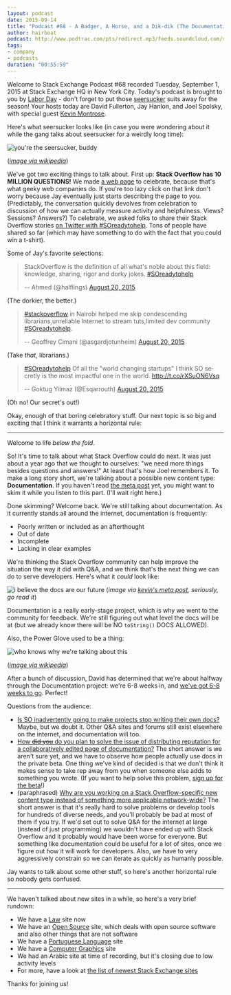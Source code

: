```yaml
---
layout: podcast
date: 2015-09-14
title: "Podcast #68 - A Badger, A Horse, and a Dik-dik (The Documentation Episode)"
author: hairboat
podcast: http://www.podtrac.com/pts/redirect.mp3/feeds.soundcloud.com/stream/223184390-stack-exchange-stack-exchange-podcast-episode-68-a-badger-a-horse-and-a-dik-dik-the-documentation-episode.mp3
tags:
- company
- podcasts
duration: "00:55:59"
---
```


Welcome to Stack Exchange Podcast #68 recorded Tuesday, September 1, 2015 at Stack Exchange HQ in New York City. Today's podcast is brought to you by [Labor Day](https://en.wikipedia.org/wiki/Labor_Day) - don't forget to put those [seersucker](https://en.wikipedia.org/wiki/Seersucker) suits away for the season! Your hosts today are David Fullerton, Jay Hanlon, and Joel Spolsky, with special guest [Kevin Montrose](http://stackoverflow.com/users/80572/kevin-montrose).

Here's what seersucker looks like (in case you were wondering about it while the gang talks about seersucker for a weirdly long time):

![you're the seersucker, buddy](https://i.stack.imgur.com/JOKhP.jpg)

(*[image via wikipedia](https://en.wikipedia.org/wiki/Seersucker#/media/File:Seersucker01.jpg)*)

We've got two exciting things to talk about. First up: **Stack Overflow has 10 MILLION QUESTIONS!** We made [a web page](http://stackoverflow.com/10m) to celebrate, because that's what geeky web companies do. If you're too lazy click on that link don't worry because Jay eventually just starts describing the page to you. (Predictably, the conversation quickly devolves from celebration to discussion of how we can actually measure activity and helpfulness. Views? Sessions? Answers?) To celebrate, we asked folks to share their Stack Overflow stories [on Twitter with #SOreadytohelp](https://twitter.com/search?q=%23SOreadytohelp). Tons of people have shared so far (which may have something to do with the fact that you could win a t-shirt). 

Some of Jay's favorite selections:

<blockquote class="twitter-tweet" lang="en"><p lang="en" dir="ltr">StackOverflow is the definition of all what&#39;s noble about this field: knowledge, sharing, rigor and dorky jokes. <a href="https://twitter.com/hashtag/SOreadytohelp?src=hash">#SOreadytohelp</a></p>-- Ahmed (@halflings) <a href="https://twitter.com/halflings/status/634481409349013505">August 20, 2015</a></blockquote> <script async src="//platform.twitter.com/widgets.js" charset="utf-8"></script>

(The dorkier, the better.)

<blockquote class="twitter-tweet" lang="en"><p lang="en" dir="ltr"><a href="https://twitter.com/hashtag/stackoverflow?src=hash">#stackoverflow</a> in Nairobi helped me skip condescending librarians,unreliable Internet to stream tuts,limited dev community <a href="https://twitter.com/hashtag/SOreadytohelp?src=hash">#SOreadytohelp</a>.</p>-- Geoffrey Cimani (@asgardjotunheim) <a href="https://twitter.com/asgardjotunheim/status/634433014081191936">August 20, 2015</a></blockquote> <script async src="//platform.twitter.com/widgets.js" charset="utf-8"></script>

(Take *that*, librarians.)

<blockquote class="twitter-tweet" lang="en"><p lang="en" dir="ltr"><a href="https://twitter.com/hashtag/SOreadytohelp?src=hash">#SOreadytohelp</a>&#10;Of all the &quot;world changing startups&quot; I think SO secretly is the most impactful one in the world. &#10;<a href="http://t.co/rXSuON6Vsq">http://t.co/rXSuON6Vsq</a></p>-- Goktug Yilmaz (@Esqarrouth) <a href="https://twitter.com/Esqarrouth/status/634477715320631296">August 20, 2015</a></blockquote> <script async src="//platform.twitter.com/widgets.js" charset="utf-8"></script>

(Oh no! Our secret's out!)

Okay, enough of that boring celebratory stuff. Our next topic is so big and exciting that I think it warrants a horizontal rule:

-----

Welcome to life *below the fold*.

So! It's time to talk about what Stack Overflow could do next. It was just about a year ago that we thought to ourselves: "we need more things besides questions and answers!" At least that's how Joel remembers it. To make a long story short, we're talking about a possible new content type: **Documentation**.  If you haven't read [the meta post](http://meta.stackoverflow.com/q/303865/865899) yet, you might want to skim it while you listen to this part. (I'll wait right here.)

Done skimming? Welcome back. We're still talking about documentation. As it currently stands all around the internet, documentation is frequently:

* Poorly written or included as an afterthought
* Out of date
* Incomplete
* Lacking in clear examples

We're thinking the Stack Overflow community can help improve the situation the way it did with Q&A, and we think that's the next thing we can do to serve developers. Here's what it *could* look like: 

![i believe the docs are our future](https://i.stack.imgur.com/M0bqw.png)
(*image via [kevin's meta post](http://meta.stackoverflow.com/q/303865/865899), seriously, go read it*)

Documentation is a really early-stage project, which is why we went to the community for feedback. We're still figuring out what level the docs will be at (but we already know there will be NO `toString()` DOCS ALLOWED). 

Also, the Power Glove used to be a thing: 

![who knows why we're talking about this](https://i.stack.imgur.com/uAhTh.jpg)

(*[image via wikipedia](https://en.wikipedia.org/wiki/Power_Glove)*)

After a bunch of discussion, David has determined that we're about halfway through the Documentation project: we're 6-8 weeks in, and [we've got 6-8 weeks to go](http://meta.stackexchange.com/a/19514/165581). Perfect!

Questions from the audience: 

* [Is SO inadvertently going to make projects stop writing their own docs?](http://chat.stackexchange.com/transcript/message/23817346#23817346) Maybe, but we doubt it. Other Q&A sites and forums still exist elsewhere on the internet, and documentation will too.
* [How <strike>did you</strike> do you plan to solve the issue of distributing reputation for a collaboratively edited page of documentation?](http://chat.stackexchange.com/transcript/message/23817350#23817350) The short answer is we aren't sure yet, and we have to observe how people actually use docs in the private beta. One thing we've kind of decided is that we don't think it makes sense to take rep away from you when someone else adds to something you wrote. (If you want to help solve this problem, [sign up for the beta](https://docs.google.com/forms/d/13ynCK-DEy0osod8VIENajnbFJNZxXm1jyeupBrl5v44/viewform)!)
* (paraphrased) [Why are you working on a Stack Overflow-specific new content type instead of something more applicable network-wide?](http://chat.stackexchange.com/transcript/message/23817342#23817342) The short answer is that it's really hard to solve problems or develop tools for hundreds of diverse needs, and you'll probably be bad at most of them if you try. If we'd set out to solve Q&A for the internet at large (instead of just programming) we wouldn't have ended up with Stack Overflow and it probably would have been worse for everyone. But something like documentation could be useful for a lot of sites, once we figure out how it will work for developers. Also, we have to very aggressively constrain so we can iterate as quickly as humanly possible.

Jay wants to talk about some other stuff, so here's another horizontal rule so nobody gets confused.

-----

We haven't talked about new sites in a while, so here's a very brief rundown:

* We have a [Law](http://law.stackexchange.com) site now
* We have an [Open Source](http://opensource.stackexchange.com) site, which deals with open source software and also other things that are not software 
* We have a [Portuguese Language](http://portuguese.stackexchange.com) site
* We have a [Computer Graphics](http://computergraphics.stackexchange.com) site
* We had an Arabic site at time of recording, but it's closing due to low activity levels
* For more, have a look at [the list of newest Stack Exchange sites](http://stackexchange.com/sites#newest)

Thanks for joining us!


